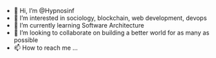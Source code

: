 - 👋 Hi, I’m @Hypnosinf
- 👀 I’m interested in sociology, blockchain, web development, devops
- 🌱 I’m currently learning Software Architecture
- 💞️ I’m looking to collaborate on building a better world for as many as possible
- 📫 How to reach me ...

<!---
Hypnosinf/Hypnosinf is a ✨ special ✨ repository because its `README.md` (this file) appears on your GitHub profile.
You can click the Preview link to take a look at your changes.
--->
